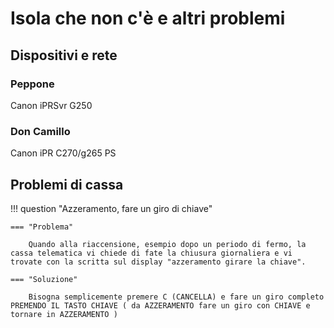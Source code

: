 # Isola che non c'è e altri problemi

## Dispositivi e rete

### Peppone

Canon iPRSvr G250

### Don Camillo

Canon iPR C270/g265 PS

## Problemi di cassa

!!! question "Azzeramento, fare un giro di chiave"

    === "Problema"

        Quando alla riaccensione, esempio dopo un periodo di fermo, la cassa telematica vi chiede di fate la chiusura giornaliera e vi trovate con la scritta sul display "azzeramento girare la chiave".

    === "Soluzione"

        Bisogna semplicemente premere C (CANCELLA) e fare un giro completo PREMENDO IL TASTO CHIAVE ( da AZZERAMENTO fare un giro con CHIAVE e tornare in AZZERAMENTO )
